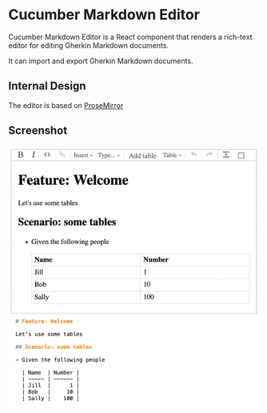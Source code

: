 # Cucumber Markdown Editor

Cucumber Markdown Editor is a React component that renders a rich-text editor for editing Gherkin Markdown documents.

It can import and export Gherkin Markdown documents.

## Internal Design

The editor is based on [ProseMirror](https://prosemirror.net/)

## Screenshot

![Markdown Editor](images/markdown-editor.gif)
